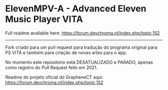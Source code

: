# ElevenMPV-A - Advanced Eleven Music Player VITA


Full readme available here: https://forum.devchroma.nl/index.php/topic,152

__________________________________________________________________________

Fork criado para um pull request para tradução do programa original para PS VITA e também para criação de novas artes para o app.

No momento este repositório está DESATUALIZADO e PARADO, apenas como registro do Pull Request feito em 2021.

Readme do projeto oficial do GrapheneCT aqui: https://forum.devchroma.nl/index.php/topic,152
